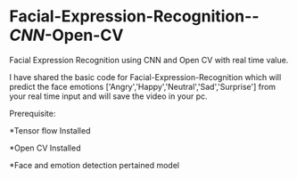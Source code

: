 # Facial-Expression-Recognition-_-CNN_-Open-CV
Facial Expression Recognition using CNN and Open CV with real time value.

I have shared the basic code for Facial-Expression-Recognition which will predict the face emotions ['Angry','Happy','Neutral','Sad','Surprise'] from your real time input and will save the video in your pc.

Prerequisite:

*Tensor flow Installed

*Open CV Installed

*Face and emotion detection pertained model

